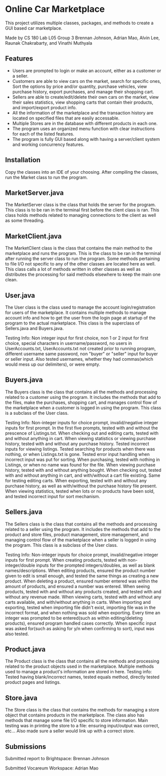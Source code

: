 # Online Car Marketplace

This project utilizes multiple classes, packages, and methods to create a GUI based car marketplace.

Made by CS 180 Lab L05 Group 3 Brennan Johnson, Adrian Mao, Alvin Lee, Raunak Chakrabarty, and Vinathi Muthyala

## Features

- Users are prompted to login or make an account, either as a customer or a seller.
- Customers are able to view cars on the market, search for specific ones, Sort the options by price and/or quantity, purchase vehicles, view purchase history, export purchases, and manage their shopping cart.
- Sellers are able to create/edit/delete their own cars on the market, view their sales statistics, view shopping carts that contain their products, and import/export product info.
- All the information of the marketplace and the transaction history are located on specified files that are easily accessable.
- Multiple Stores are in the database with different products in each one.
- The program uses an organized menu function with clear instructions for each of the listed features.
- The program is fully GUI based along with having a server/client system and working concurrency features.


## Installation

Copy the classes into an IDE of your choosing. After compiling the classes, run the Market class to run the program.

## MarketServer.java

The MarketServer class is the class that holds the server for the program. This class is to be ran in the terminal first before the client class is ran. This class holds methods related to managing connections to the client as well as some threading. 

## MarketClient.java

The MarketClient class is the class that contains the main method to the marketplace and runs the program. This is the class to be ran in the terminal after running the server class to run the program. Some methods pertaining to file I/O not specific to any of the other classes are located here as well. This class calls a lot of methods written in other classes as well as distributes the processing for said methods elsewhere to keep the main one clean.

## User.java

The User class is the class used to manage the account login/registration for users of the marketplace. It contains multiple methods to manage account info and how to get the user from the login page at startup of the program to the actual marketplace. This class is the superclass of Sellers.java and Buyers.java.

Testing Info: Non integer input for first choice, non 1 or 2 input for first choice, special characters in username/password, no users in UserAccounts.txt, UserAccounts.txt not created prior to running program, different username same password, non "buyer" or "seller" input for buyer or seller input. Also tested usernames, whether they had commas(which would mess up our delimiters), or were empty.

## Buyers.java

The Buyers class is the class that contains all the methods and processing related to a customer using the program. It includes the methods that add to the files, make the purchases, shopping cart, and manages control flow of the marketplace when a customer is logged in using the program. This class is a subclass of the User class.

Testing Info: Non-integer inputs for choice prompt, invalid/negative integer inputs for first prompt. In the first five prompts, tested with and without the prescence of Listings.txt. When checking out and editing carts, tested with and without anything in cart. When viewing statistics or viewing purchase history, tested with and without any purchase history. 
Tested incorrect inputs for viewing listings. Tested searching for products when there was nothing, or when Listings.txt is gone. Tested error input handling when incorrect input was put for sorting. When purchasing, tested with nothing in Listings, or when no name was found for the file. When viewing purchase history, tested with and without anything bought.
When checking out, tested with and without anything in cart, and with/without a cart file existing. Same for testing editing carts. When exporting, tested with and without any purchase history, as well as with/without the purchase history file present. When viewing statistics, tested when lots or no products have been sold, and tested incorrect input for sort mechanism.

## Sellers.java

The Sellers class is the class that contains all the methods and processing related to a seller using the program. It includes the methods that add to the product and store files, product management, store management, and managing control flow of the marketplace when a seller is logged in using the program. This class is a subclass of the User class.

Testing Info: Non-integer inputs for choice prompt, invalid/negative integer inputs for first prompt. When creating products, tested with non-integer/double inputs for the prompted integers/doubles, as well as blank names/descriptions. When editing products, ensured the product number given to edit is small enough, and tested the same things as creating a new product. 
When deleting a product, ensured number entered was within the amount of products, and ensured a number was entered. When seeing products, tested with and without any products created, and tested with and without any revenue made. When viewing carts, tested with and without any carts available, and with/without anything in carts. When importing and exporting, tested when 
importing file didn't exist, importing file was in the incorrect format, and when nothing was sold when exporting. Every time an integer was prompted to be entered(such as within editing/deleting products), ensured program handled cases correctly. When specific input was asked for(such as asking for y/n when confirming to sort), input was also tested.

## Product.java

The Product class is the class that contains all the methods and processing related to the product objects used in the marketplace. Multiple methods used to manage a product's information are stored in here. 
Testing info: Tested having blank/incorrect names, tested equals method, directly tested product pages and listings.

## Store.java

The Store class is the class that contains the methods for managing a store object that contains products in the marketplace. The class also has methods that manage some file I/O specific to store information. 
Main testing was in printing the store to a file: ensuring input/output was correct, etc... Also made sure a seller would link up with a correct store.

## Submissions

Submitted report to Brightspace: Brennan Johnson

Submitted Vocareum Workspace: Adrian Mao
